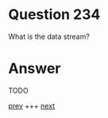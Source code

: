 
# Question 234


    
What is the data stream?


# Answer



TODO


[prev](233.md) +++ [next](235.md)
